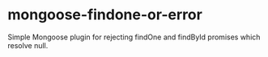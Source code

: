 # mongoose-findone-or-error
Simple Mongoose plugin for rejecting findOne and findById promises which resolve null.
